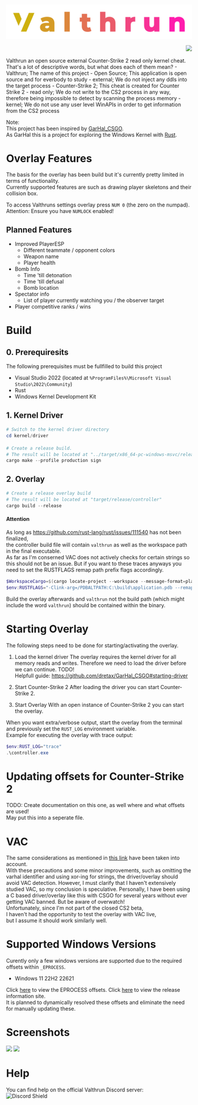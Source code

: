 ![Valthrun CS2 Logo](./logo.svg)
<p align="right">
<img src="https://discordapp.com/api/guilds/1135362291311849693/widget.png?style=shield">
</p>
Valthrun an open source external Counter-Strike 2 read only kernel cheat.  
That's a lot of descriptive words, but what does each of them mean?  
- Valthrun; The name of this project
- Open Source; This application is open source and for everbody to study
- external; We do not inject any ddls into the target process
- Counter-Strike 2; This cheat is created for Counter Strike 2
- read only; We do not write to the CS2 process in any way, therefore being impossible to detect by scanning the process memory
- kernel; We do not use any user level WinAPIs in order to get information from the CS2 process
  
Note:  
This project has been inspired by [GarHal_CSGO](https://github.com/WolverinDEV/GarHal_CSGO).  
As GarHal this is a project for exploring the Windows Kernel with [Rust](https://www.rust-lang.org).

# Overlay Features
The basis for the overlay has been build but it's currently pretty limited in terms of functionality.  
Currently supported features are such as drawing player skeletons and their collision box.  
  
To access Valthruns settings overlay press `NUM 0` (the zero on the numpad).  
Attention: Ensure you have `NUMLOCK` enabled!  

## Planned Features
- Improved PlayerESP
  - Different teammate / opponent colors
  - Weapon name
  - Player health
- Bomb Info
  - Time 'till detonation
  - Time 'till defusal
  - Bomb location
- Spectator info
  - List of player currently watching you / the observer target
- Player competitive ranks / wins

# Build
## 0. Prerequiresits
The following prerequisites must be fullfilled to build this project
- Visual Studio 2022 (located at `%ProgramFiles%\Microsoft Visual Studio\2022\Community`)
- Rust
- Windows Kernel Development Kit

## 1. Kernel Driver
```ps1
# Switch to the kernel driver directory
cd kernel/driver

# Create a release build.
# The result will be located at "../target/x86_64-pc-windows-msvc/release/valthrun-driver.sys"
cargo make --profile production sign
```

## 2. Overlay
```ps1
# Create a release overlay build
# The result will be located at "target/release/controller"
cargo build --release
```
    
#### Attention  
As long as https://github.com/rust-lang/rust/issues/111540 has not been finalized,  
the controller build file will contain `valthrun` as well as the workspace path in the final executable.  
As far as I'm conserned VAC does not actively checks for certain strings so this should not be an issue.
But if you want to these traces anyways you need to set the RUSTFLAGS remap path prefix flags accordingly.
```ps1
$WorkspaceCargo=$(cargo locate-project --workspace --message-format=plain)
$env:RUSTFLAGS="-Clink-arg=/PDBALTPATH:C:\build\application.pdb --remap-path-prefix=$($WorkspaceCargo.TrimEnd("Cargo.toml"))=[src] --remap-path-prefix=$env:CARGO_HOME\registry\src\=[crates.io]"
```
Build the overlay afterwards and `valthrun` not the build path (which might include the word `valthrun`) should be contained within the binary.  


# Starting Overlay
The following steps need to be done for starting/activating the overlay.
1. Load the kernel driver
The overlay requires the kernel driver for all memory reads and writes.
Therefore we need to load the driver before we can continue.
TODO!  
Helpfull guide: https://github.com/dretax/GarHal_CSGO#starting-driver
  
2. Start Counter-Strike 2
After loading the driver you can start Counter-Strike 2.

3. Start Overlay
With an open instance of Counter-Strike 2 you can start the overlay.  
  
When you want extra/verbose output, start the overlay from the terminal and previously set the `RUST_LOG` environment variable.  
Example for executing the overlay with trace output:  
```ps1
$env:RUST_LOG="trace"
.\controller.exe
```

# Updating offsets for Counter-Strike 2
TODO: Create documentation on this one, as well where and what offsets are used!  
May put this into a seperate file.

# VAC
The same considerations as mentioned in [this link](https://github.com/dretax/GarHal_CSGO#starting-driver) have been taken into account.  
With these precautions and some minor improvements, such as omitting the varhal identifier and using xor-ing for strings, the driver/overlay should avoid VAC detection. However, I must clarify that I haven't extensively studied VAC, so my conclusion is speculative. Personally, I have been using a C based driver/overlay like this with CSGO for several years without ever getting VAC banned. But be aware of overwatch!  
Unfortunately, since I'm not part of the closed CS2 beta,  
I haven't had the opportunity to test the overlay with VAC live,  
but I assume it should work similarly well.

# Supported Windows Versions
Curently only a few windows versions are supported due to the required offsets within `_EPROCESS`.  
- Windows 11 22H2 22621

Click [here](https://www.vergiliusproject.com/kernels/x64/Windows%2010%20%7C%202016/1909%2019H2%20(November%202019%20Update)/_EPROCESS) to view the EPROCESS offsets. Click [here](https://docs.microsoft.com/en-us/windows/release-health/release-information) to view the release information site.  
It is planned to dynamically resolved these offsets and eliminate the need for manually updating these.  

# Screenshots
![](https://img.did.science/2023_07_30_17_28_23.png)
![](https://img.did.science/2023_07_31_01_38_46.png)

# Help
You can find help on the official Valthrun Discord server:  
![Discord Shield](https://discordapp.com/api/guilds/1135362291311849693/widget.png?style=shield)  